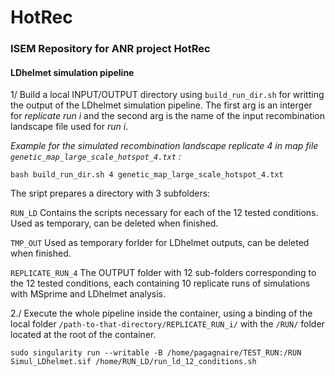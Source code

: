 # HotRec

### ISEM Repository for ANR project HotRec


#### LDhelmet simulation pipeline

1/ Build a local INPUT/OUTPUT directory using `build_run_dir.sh` for writting the output of the LDhelmet simulation pipeline.
The first arg is an interger for *replicate run i* and the second arg is the name of the input recombination landscape file used for *run i*.


*Example for the simulated recombination landscape replicate 4 in map file `genetic_map_large_scale_hotspot_4.txt` :*

`bash build_run_dir.sh 4 genetic_map_large_scale_hotspot_4.txt`

The sript prepares a directory with 3 subfolders:

`RUN_LD` Contains the scripts necessary for each of the 12 tested conditions. Used as temporary, can be deleted when finished.


`TMP_OUT` Used as temporary forlder for LDhelmet outputs, can be deleted when finished.


`REPLICATE_RUN_4` The OUTPUT folder with 12 sub-folders corresponding to the 12 tested conditions, each containing 10 replicate runs of simulations with MSprime and LDhelmet analysis.


2./ Execute the whole pipeline inside the container, using a binding of the local folder `/path-to-that-directory/REPLICATE_RUN_i/` with the `/RUN/` folder located at the root of the container.

`sudo singularity run --writable -B /home/pagagnaire/TEST_RUN:/RUN Simul_LDhelmet.sif /home/RUN_LD/run_ld_12_conditions.sh`
